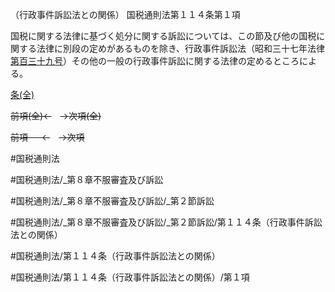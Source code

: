 （行政事件訴訟法との関係）
国税通則法第１１４条第１項

国税に関する法律に基づく処分に関する訴訟については、この節及び他の国税に関する法律に別段の定めがあるものを除き、行政事件訴訟法（昭和三十七年法律[第百三十九号](国税通則法＿＿＿＿＿第１１４条第１項第１３９号)）その他の一般の行政事件訴訟に関する法律の定めるところによる。

[条(全)](国税通則法＿＿＿＿＿第１１４条_.md)

~~前項(全)←~~　~~→次項(全)~~

~~前項 　 ←~~　~~→次項~~



#国税通則法

#国税通則法/_第８章不服審査及び訴訟

#国税通則法/_第８章不服審査及び訴訟/_第２節訴訟

#国税通則法/_第８章不服審査及び訴訟/_第２節訴訟/第１１４条（行政事件訴訟法との関係）

#国税通則法/第１１４条（行政事件訴訟法との関係）

#国税通則法/第１１４条（行政事件訴訟法との関係）/第１項

